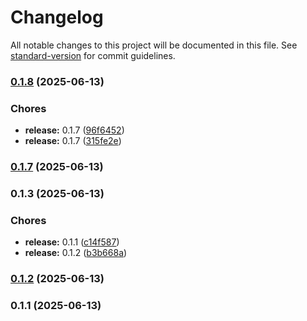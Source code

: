 # Changelog

All notable changes to this project will be documented in this file. See [standard-version](https://github.com/conventional-changelog/standard-version) for commit guidelines.

### [0.1.8](https://github.com/factoryiq-ch/n8n-nodes-fiq-opcua/compare/v0.1.3...v0.1.8) (2025-06-13)


### Chores

* **release:** 0.1.7 ([96f6452](https://github.com/factoryiq-ch/n8n-nodes-fiq-opcua/commit/96f64521fdada66a300792293a4ced77f00f7506))
* **release:** 0.1.7 ([315fe2e](https://github.com/factoryiq-ch/n8n-nodes-fiq-opcua/commit/315fe2e0d1c443a1c7090c3ffcff108b89d090fb))

### [0.1.7](https://github.com/factoryiq-ch/n8n-nodes-fiq-opcua/compare/v0.1.3...v0.1.7) (2025-06-13)

### 0.1.3 (2025-06-13)


### Chores

* **release:** 0.1.1 ([c14f587](https://github.com/factoryiq-ch/n8n-nodes-fiq-opcua/commit/c14f587a47e909148895ad1a61ef845f522f9199))
* **release:** 0.1.2 ([b3b668a](https://github.com/factoryiq-ch/n8n-nodes-fiq-opcua/commit/b3b668af903e011ff4308711b1b8ddbb27b25a50))

### [0.1.2](https://github.com/factoryiq-ch/n8n-nodes-fiq-opcua/compare/v0.1.1...v0.1.2) (2025-06-13)

### 0.1.1 (2025-06-13)
